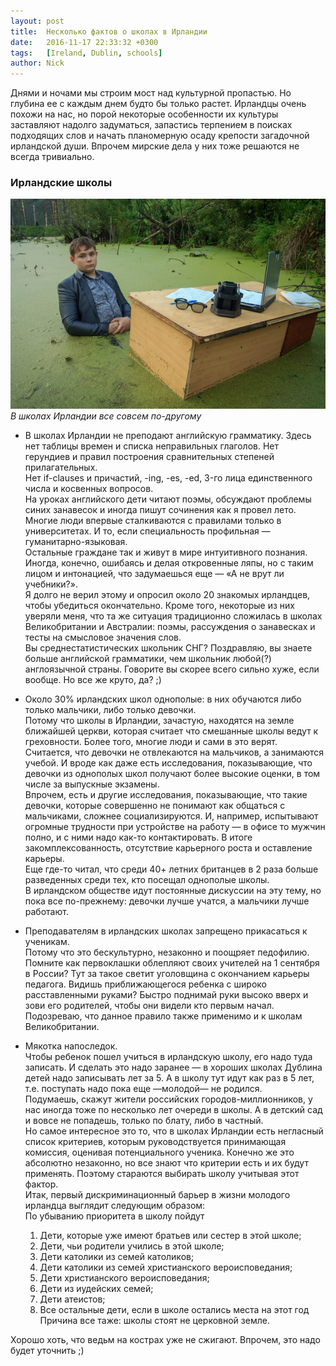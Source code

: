 ```yaml
---
layout: post
title:  Несколько фактов о школах в Ирландии
date:   2016-11-17 22:33:32 +0300
tags:   [Ireland, Dublin, schools]
author: Nick
---
```


Днями и ночами мы строим мост над культурной пропастью. Но глубина ее с каждым днем будто бы только растет. Ирландцы очень похожи на нас, но порой некоторые особенности их культуры заставляют надолго задуматься, запастись терпением в поисках подходящих слов и начать планомерную осаду крепости загадочной ирландской души. Впрочем мирские дела у них тоже решаются не всегда тривиально. 

### Ирландские школы

![Ирландские школы](/assets/ireland/irish_schools.jpg)  
*В школах Ирландии все совсем по-другому*  

* В школах Ирландии не преподают английскую грамматику. 
Здесь нет таблицы времен и списка неправильных глаголов. 
Нет герундиев и правил построения сравнительных степеней прилагательных.  
Нет if-clauses и причастий, -ing, -es, -ed, 3-го лица единственного числа и косвенных вопросов.  
На уроках английского дети читают поэмы, обсуждают проблемы синих занавесок и иногда пишут сочинения как я провел лето.  
Многие люди впервые сталкиваются с правилами только в университетах. И то, если специальность профильная — гуманитарно-языковая.  
Остальные граждане так и живут в мире интуитивного познания. Иногда, конечно, ошибаясь и делая откровенные ляпы, но с таким лицом и интонацией, что задумаешься еще — «А не врут ли учебники?».  
Я долго не верил этому и опросил около 20 знакомых ирландцев, чтобы убедиться окончательно. Кроме того, некоторые из них уверяли меня, что та же ситуация традиционно сложилась в школах Великобритании и Австралии: поэмы, рассуждения о занавесках и тесты на смысловое значения слов.  
Вы среднестатистических школьник СНГ? Поздравляю, вы знаете больше английской грамматики, чем школьник любой(?) англоязычной страны. Говорите вы скорее всего сильно хуже, если вообще. Но все же круто, да? ;)

* Около 30% ирландских школ однополые: в них обучаются либо только мальчики, либо только девочки.  
Потому что школы в Ирландии, зачастую, находятся на земле ближайшей церкви, которая считает что смешанные школы ведут к греховности. Более того, многие люди и сами в это верят.  
Считается, что девочки не отвлекаются на мальчиков, а занимаются учебой. И вроде как даже есть исследования, показывающие, что девочки из однополых школ получают более высокие оценки, в том числе за выпускные экзамены.  
Впрочем, есть и другие исследования, показывающие, что такие девочки, которые совершенно не понимают как общаться с мальчиками, сложнее социализируются. И, например, испытывают огромные трудности при устройстве на работу — в офисе то мужчин полно, и с ними надо как-то контактировать. В итоге закомплексованность, отсутствие карьерного роста и оставление карьеры.  
Еще где-то читал, что среди 40+ летних британцев в 2 раза больше разведенных среди тех, кто посещал однополые школы.  
В ирландском обществе идут постоянные дискуссии на эту тему, но пока все по-прежнему: девочки лучше учатся, а мальчики лучше работают.

* Преподавателям в ирландских школах запрещено прикасаться к ученикам.  
Потому что это бескультурно, незаконно и поощряет педофилию.  
Помните как первоклашки облепляют своих учителей на 1 сентября в России? Тут за такое светит уголовщина с окончанием карьеры педагога. 
Видишь приближающегося ребенка с широко расставленными руками? Быстро поднимай руки высоко вверх и зови его родителей, чтобы они видели кто первым начал. Подозреваю, что данное правило также применимо и к школам Великобритании.

* Мякотка напоследок.  
Чтобы ребенок пошел учиться в ирландскую школу, его надо туда записать. И сделать это надо заранее — в хороших школах Дублина детей надо записывать лет за 5. А в школу тут идут как раз в 5 лет, т.е. поступать надо пока еще —молодой— не родился.  
Подумаешь, скажут жители российских городов-миллионников, у нас иногда тоже по несколько лет очереди в школы. А в детский сад и вовсе не попадешь, только по блату, либо в частный.  
Но самое интересное это то, что в школах Ирландии есть негласный список критериев, которым руководствуется принимающая комиссия, оценивая потенциального ученика. Конечно же это абсолютно незаконно, но все знают что критерии есть и их будут применять. Поэтому стараются выбирать школу учитывая этот фактор.  
Итак, первый дискриминационный барьер в жизни молодого ирландца выглядит следующим образом:  
По убыванию приоритета в школу пойдут  
  1. Дети, которые уже имеют братьев или сестер в этой школе;  
  2. Дети, чьи родители учились в этой школе;  
  3. Дети католики из семей католиков;  
  4. Дети католики из семей христианского вероисповедания;  
  5. Дети христианского вероисповедания;  
  6. Дети из иудейских семей;  
  7. Дети атеистов;  
  8. Все остальные дети, если в школе остались места на этот год  
Причина все таже: школы стоят не церковной земле.  

Хорошо хоть, что ведьм на кострах уже не сжигают. Впрочем, это надо будет уточнить ;)


